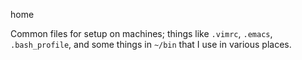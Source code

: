 home

Common files for setup on machines; things like `.vimrc`, `.emacs`,
`.bash_profile`, and some things in `~/bin` that I use in various places.
